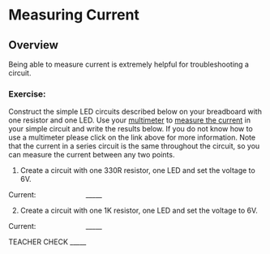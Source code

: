# Measuring Current

## Overview

Being able to measure current is extremely helpful for troubleshooting a circuit.

### Exercise:

Construct the simple LED circuits described below on your breadboard with one resistor and one LED. Use your [multimeter](https://www.google.com/url?q=https://docs.google.com/document/d/1BmZbXzxnD2j17QToSZ9jeZmnP7burwfksfQq2v4zu-Y/edit%23heading%3Dh.sf66jio1dnm6&sa=D&ust=1587613174592000) to [measure the current](https://www.google.com/url?q=https://docs.google.com/document/d/1BmZbXzxnD2j17QToSZ9jeZmnP7burwfksfQq2v4zu-Y/edit%23heading%3Dh.qr0iv7e99jht&sa=D&ust=1587613174593000) in your simple circuit and write the results below. If you do not know how to use a multimeter please click on the link above for more information. Note that the current in a series circuit is the same throughout the circuit, so you can measure the current between any two points.

1.  Create a circuit with one 330R resistor, one LED and set the voltage to 6V.

Current:                         \_\_\_\_\_

2.  Create a circuit with one 1K resistor, one LED and set the voltage to 6V.

Current:                         \_\_\_\_\_

TEACHER CHECK \_\_\_\_\_

